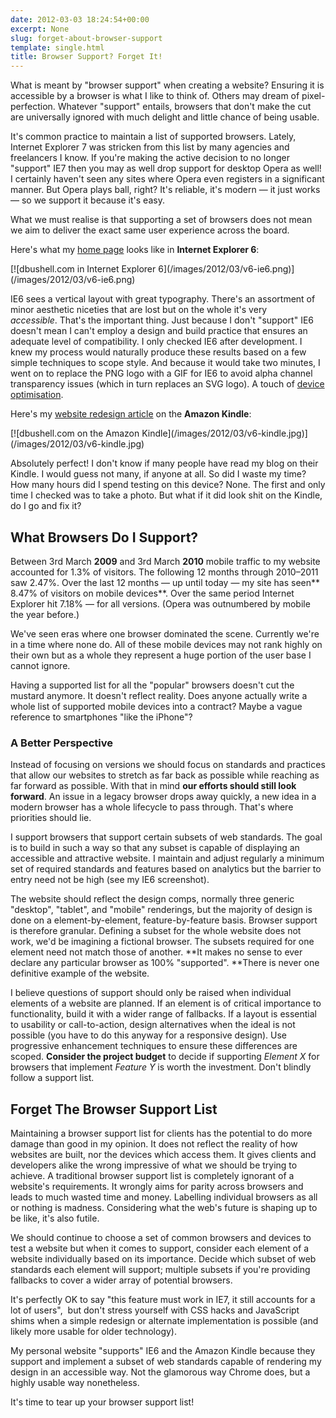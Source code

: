 ```yaml
---
date: 2012-03-03 18:24:54+00:00
excerpt: None
slug: forget-about-browser-support
template: single.html
title: Browser Support? Forget It!
---
```


What is meant by "browser support" when creating a website? Ensuring it is accessible by a browser is what I like to think of. Others may dream of pixel-perfection. Whatever "support" entails, browsers that don't make the cut are universally ignored with much delight and little chance of being usable.

It's common practice to maintain a list of supported browsers. Lately, Internet Explorer 7 was stricken from this list by many agencies and freelancers I know. If you're making the active decision to no longer "support" IE7 then you may as well drop support for desktop Opera as well! I certainly haven't seen any sites where Opera even registers in a significant manner. But Opera plays ball, right? It's reliable, it's modern — it just works — so we support it because it's easy.

What we must realise is that supporting a set of browsers does not mean we aim to deliver the exact same user experience across the board.

Here's what my [home page](http://dbushell.com/) looks like in **Internet Explorer 6**:

<p class="b-post__image">[![dbushell.com in Internet Explorer 6](/images/2012/03/v6-ie6.png)](/images/2012/03/v6-ie6.png)</p>

IE6 sees a vertical layout with great typography. There's an assortment of minor aesthetic niceties that are lost but on the whole it's very *accessible*. That's the important thing. Just because I don't "support" IE6 doesn't mean I can't employ a design and build practice that ensures an adequate level of compatibility. I only checked IE6 after development. I knew my process would naturally produce these results based on a few simple techniques to scope style. And because it would take two minutes, I went on to replace the PNG logo with a GIF for IE6 to avoid alpha channel transparency issues (which in turn replaces an SVG logo). A touch of [device optimisation](http://dbushell.com/2012/01/11/device-optimisation/).

Here's my [website redesign article](http://dbushell.com/2012/02/27/spring-cleaning-redesigning-dbushell-com/) on the **Amazon Kindle**:

<p class="b-post__image">[![dbushell.com on the Amazon Kindle](/images/2012/03/v6-kindle.jpg)](/images/2012/03/v6-kindle.jpg)</p>

Absolutely perfect! I don't know if many people have read my blog on their Kindle. I would guess not many, if anyone at all. So did I waste my time? How many hours did I spend testing on this device? None. The first and only time I checked was to take a photo. But what if it did look shit on the Kindle, do I go and fix it?


## What Browsers Do I Support?


Between 3rd March **2009** and 3rd March **2010** mobile traffic to my website accounted for 1.3% of visitors. The following 12 months through 2010–2011 saw 2.47%. Over the last 12 months — up until today — my site has seen** 8.47% of visitors on mobile devices**. Over the same period Internet Explorer hit 7.18% — for all versions. (Opera was outnumbered by mobile the year before.)

We've seen eras where one browser dominated the scene. Currently we're in a time where none do. All of these mobile devices may not rank highly on their own but as a whole they represent a huge portion of the user base I cannot ignore.

Having a supported list for all the "popular" browsers doesn't cut the mustard anymore. It doesn't reflect reality. Does anyone actually write a whole list of supported mobile devices into a contract? Maybe a vague reference to smartphones "like the iPhone"?


### A Better Perspective


Instead of focusing on versions we should focus on standards and practices that allow our websites to stretch as far back as possible while reaching as far forward as possible. With that in mind **our efforts should still look forward**. An issue in a legacy browser drops away quickly, a new idea in a modern browser has a whole lifecycle to pass through. That's where priorities should lie.

I support browsers that support certain subsets of web standards. The goal is to build in such a way so that any subset is capable of displaying an accessible and attractive website. I maintain and adjust regularly a minimum set of required standards and features based on analytics but the barrier to entry need not be high (see my IE6 screenshot).

The website should reflect the design comps, normally three generic "desktop", "tablet", and "mobile" renderings, but the majority of design is done on a element-by-element, feature-by-feature basis. Browser support is therefore granular. Defining a subset for the whole website does not work, we'd be imagining a fictional browser. The subsets required for one element need not match those of another. **It makes no sense to ever declare any particular browser as 100% "supported". **There is never one definitive example of the website.

I believe questions of support should only be raised when individual elements of a website are planned. If an element is of critical importance to functionality, build it with a wider range of fallbacks. If a layout is essential to usability or call-to-action, design alternatives when the ideal is not possible (you have to do this anyway for a responsive design). Use progressive enhancement techniques to ensure these differences are scoped. **Consider the project budget** to decide if supporting *Element X* for browsers that implement *Feature Y* is worth the investment. Don't blindly follow a support list.


## Forget The Browser Support List


Maintaining a browser support list for clients has the potential to do more damage than good in my opinion. It does not reflect the reality of how websites are built, nor the devices which access them. It gives clients and developers alike the wrong impressive of what we should be trying to achieve. A traditional browser support list is completely ignorant of a website's requirements. It wrongly aims for parity across browsers and leads to much wasted time and money. Labelling individual browsers as all or nothing is madness. Considering what the web's future is shaping up to be like, it's also futile.

We should continue to choose a set of common browsers and devices to test a website but when it comes to support, consider each element of a website individually based on its importance. Decide which subset of web standards each element will support; multiple subsets if you're providing fallbacks to cover a wider array of potential browsers.

It's perfectly OK to say "this feature must work in IE7, it still accounts for a lot of users",  but don't stress yourself with CSS hacks and JavaScript shims when a simple redesign or alternate implementation is possible (and likely more usable for older technology).

My personal website "supports" IE6 and the Amazon Kindle because they support and implement a subset of web standards capable of rendering my design in an accessible way. Not the glamorous way Chrome does, but a highly usable way nonetheless.

It's time to tear up your browser support list!

